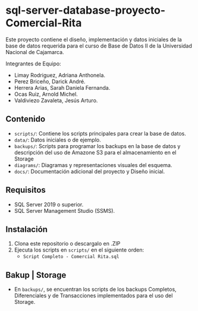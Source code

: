 # sql-server-database-proyecto-Comercial-Rita
Este proyecto contiene el diseño, implementación y datos iniciales de la base de datos requerida para el curso de Base de Datos II de la Universidad Nacional de Cajamarca.

Integrantes de Equipo:
- Limay Rodriguez, Adriana Anthonela.
- Perez Briceño, Darick André.
- Herrera Arias, Sarah Daniela Fernanda.
- Ocas Ruiz, Arnold Michel.
- Valdiviezo Zavaleta, Jesús Arturo.

## Contenido  
- `scripts/`: Contiene los scripts principales para crear la base de datos.  
- `data/`: Datos iniciales o de ejemplo.  
- `backups/`: Scripts para programar los backups en la base de datos y descripción del uso de Amazone S3 para el almacenamiento en el Storage
- `diagrams/`: Diagramas y representaciones visuales del esquema.  
- `docs/`: Documentación adicional del proyecto y Diseño inicial.  

## Requisitos  
- SQL Server 2019 o superior.  
- SQL Server Management Studio (SSMS).  

## Instalación  
1. Clona este repositorio o descargalo en .ZIP
2. Ejecuta los scripts en `scripts/` en el siguiente orden:  
    - `Script Completo - Comercial Rita.sql`
## Bakup | Storage
- En `backups/`, se encuentran los scripts de los backups Completos, Diferenciales y de Transacciones implementados para el uso del Storage.
